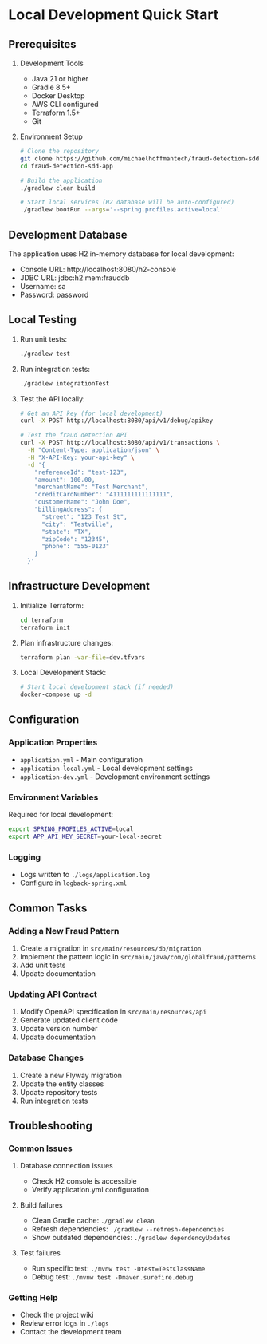 # Local Development Quick Start

## Prerequisites

1. Development Tools
   - Java 21 or higher
   - Gradle 8.5+
   - Docker Desktop
   - AWS CLI configured
   - Terraform 1.5+
   - Git

2. Environment Setup
   ```bash
   # Clone the repository
   git clone https://github.com/michaelhoffmantech/fraud-detection-sdd-app.git
   cd fraud-detection-sdd-app

   # Build the application
   ./gradlew clean build

   # Start local services (H2 database will be auto-configured)
   ./gradlew bootRun --args='--spring.profiles.active=local'
   ```

## Development Database

The application uses H2 in-memory database for local development:
- Console URL: http://localhost:8080/h2-console
- JDBC URL: jdbc:h2:mem:frauddb
- Username: sa
- Password: password

## Local Testing

1. Run unit tests:
   ```bash
   ./gradlew test
   ```

2. Run integration tests:
   ```bash
   ./gradlew integrationTest
   ```

3. Test the API locally:
   ```bash
   # Get an API key (for local development)
   curl -X POST http://localhost:8080/api/v1/debug/apikey

   # Test the fraud detection API
   curl -X POST http://localhost:8080/api/v1/transactions \
     -H "Content-Type: application/json" \
     -H "X-API-Key: your-api-key" \
     -d '{
       "referenceId": "test-123",
       "amount": 100.00,
       "merchantName": "Test Merchant",
       "creditCardNumber": "4111111111111111",
       "customerName": "John Doe",
       "billingAddress": {
         "street": "123 Test St",
         "city": "Testville",
         "state": "TX",
         "zipCode": "12345",
         "phone": "555-0123"
       }
     }'
   ```

## Infrastructure Development

1. Initialize Terraform:
   ```bash
   cd terraform
   terraform init
   ```

2. Plan infrastructure changes:
   ```bash
   terraform plan -var-file=dev.tfvars
   ```

3. Local Development Stack:
   ```bash
   # Start local development stack (if needed)
   docker-compose up -d
   ```

## Configuration

### Application Properties
- `application.yml` - Main configuration
- `application-local.yml` - Local development settings
- `application-dev.yml` - Development environment settings

### Environment Variables
Required for local development:
```bash
export SPRING_PROFILES_ACTIVE=local
export APP_API_KEY_SECRET=your-local-secret
```

### Logging
- Logs written to `./logs/application.log`
- Configure in `logback-spring.xml`

## Common Tasks

### Adding a New Fraud Pattern
1. Create a migration in `src/main/resources/db/migration`
2. Implement the pattern logic in `src/main/java/com/globalfraud/patterns`
3. Add unit tests
4. Update documentation

### Updating API Contract
1. Modify OpenAPI specification in `src/main/resources/api`
2. Generate updated client code
3. Update version number
4. Update documentation

### Database Changes
1. Create a new Flyway migration
2. Update the entity classes
3. Update repository tests
4. Run integration tests

## Troubleshooting

### Common Issues
1. Database connection issues
   - Check H2 console is accessible
   - Verify application.yml configuration

2. Build failures
   - Clean Gradle cache: `./gradlew clean`
   - Refresh dependencies: `./gradlew --refresh-dependencies`
   - Show outdated dependencies: `./gradlew dependencyUpdates`

3. Test failures
   - Run specific test: `./mvnw test -Dtest=TestClassName`
   - Debug test: `./mvnw test -Dmaven.surefire.debug`

### Getting Help
- Check the project wiki
- Review error logs in `./logs`
- Contact the development team